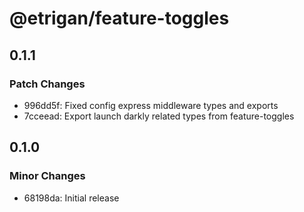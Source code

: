 # @etrigan/feature-toggles

## 0.1.1

### Patch Changes

- 996dd5f: Fixed config express middleware types and exports
- 7cceead: Export launch darkly related types from feature-toggles

## 0.1.0

### Minor Changes

- 68198da: Initial release
